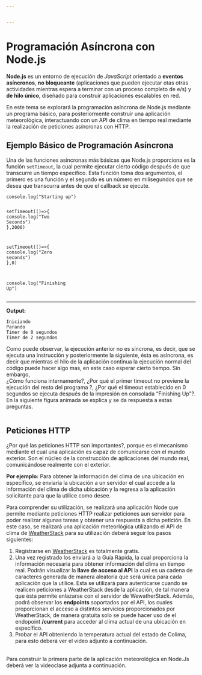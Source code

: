 ```yaml
---


---
```


<h1 id="programación-asíncrona-con-node.js">Programación Asíncrona con Node.js</h1>
<p><strong>Node.js</strong> es un entorno de ejecución de <em>JavaScript</em> orientado a <strong>eventos asíncronos</strong>, <strong>no bloqueante</strong> (aplicaciones que pueden ejecutar otas otras actividades mientras espera a terminar con un proceso completo de e/s) y  <strong>de hilo único</strong>, diseñado para construir aplicaciones escalables en red.</p>
<p>En este tema se explorará la programación asíncrona de Node.js mediante un programa básico, para posteriormente construir una aplicación meteorológica, interactuando con un API de clima en tiempo real  mediante la realización de peticiones asíncronas con HTTP.</p>
<h2 id="ejemplo-básico-de-programación-asíncrona">Ejemplo Básico de Programación Asíncrona</h2>
<p>Una de las funciones asíncronas más básicas que Node.js proporciona es la función <code>setTimeout</code>, la cual permite ejecutar cierto código después de que transcurre un tiempo específico. Esta función toma dos argumentos, el primero es una función y el segundo es un número en milisegundos que se desea que transcurra antes de que el callback se ejecute.</p>
<pre class=" language-javascript"><code class="prism  language-javascript">console<span class="token punctuation">.</span><span class="token function">log</span><span class="token punctuation">(</span><span class="token string">"Starting up"</span><span class="token punctuation">)</span>

<span class="token function">setTimeout</span><span class="token punctuation">(</span><span class="token punctuation">(</span><span class="token punctuation">)</span><span class="token operator">=&gt;</span><span class="token punctuation">{</span>
console<span class="token punctuation">.</span><span class="token function">log</span><span class="token punctuation">(</span><span class="token string">"Two Seconds"</span><span class="token punctuation">)</span>
<span class="token punctuation">}</span><span class="token punctuation">,</span><span class="token number">2000</span><span class="token punctuation">)</span>

<span class="token function">setTimeout</span><span class="token punctuation">(</span><span class="token punctuation">(</span><span class="token punctuation">)</span><span class="token operator">=&gt;</span><span class="token punctuation">{</span>
console<span class="token punctuation">.</span><span class="token function">log</span><span class="token punctuation">(</span><span class="token string">"Zero seconds"</span><span class="token punctuation">)</span>
<span class="token punctuation">}</span><span class="token punctuation">,</span><span class="token number">0</span><span class="token punctuation">)</span>

console<span class="token punctuation">.</span><span class="token function">log</span><span class="token punctuation">(</span><span class="token string">"Finishing Up"</span><span class="token punctuation">)</span>
</code></pre>
<hr>
<p><strong>Output:</strong></p>
<pre class=" language-bash"><code class="prism  language-bash">Iniciando
Parando  
Timer de 0 segundos
Timer de 2 segundos
</code></pre>
<p>Como puede observar, la ejecución anterior no es síncrona, es decir, que se ejecuta una instrucción y posteriormente la siguiente, ésta es asíncrona, es decir que mientras el hilo de la aplicación continua la ejecución normal del código puede hacer algo mas, en este caso esperar cierto tiempo.  Sin embargo,<br>
¿Cómo funciona internamente?, ¿Por qué el primer timeout no previene la ejecución del resto del programa ?, ¿Por qué el timeout establecido en 0 segundos se ejecuta después de la impresión en consolada “Finishing Up”?. En la siguiente figura animada se explica y se da respuesta a estas preguntas.</p>
<p><a href="http://www.youtube.com/watch?v=u2qpsyNeDf0" title="Cómo funciona la programación asíncrona en Node.js"><img src="http://img.youtube.com/vi/u2qpsyNeDf0/0.jpg" alt=""></a></p>
<h2 id="peticiones-http">Peticiones HTTP</h2>
<p>¿Por qué las peticiones HTTP son importantes?, porque es el mecanismo mediante el cual una aplicación es capaz de comunicarse con el mundo exterior. Son el núcleo de la construcción de aplicaciones del mundo real, comunicándose realmente con el exterior.</p>
<p><strong>Por ejemplo:</strong> Para obtener la información del clima de una ubicación en específico, se enviaría la ubicación a un servidor el cual accede a la información del clima de dicha ubicación y la regresa a la aplicación solicitante para que la utilice como desee.</p>
<p>Para comprender su utilización, se realizará una aplicación Node que permite mediante peticiones HTTP realizar peticiones aun servidor para poder realizar algunas tareas y obtener una respuesta a dicha petición. En este caso, se realizará una aplicación meteorlógica utilizando el API de clima de  <a href="https://weatherstack.com/">WeatherStack</a>  para su utilización deberá seguir los pasos siguientes:</p>
<ol>
<li>Registrarse en <a href="https://weatherstack.com/">WeatherStack</a>  es totalmente gratis.</li>
<li>Una vez registrado los enviará a la Guía Rápida, la cual proporciona la información necesaria para obtener información del clima en tiempo real. Podrán visualizar la <strong>llave de acceso al API</strong> la cual es ua cadena de caracteres generada de manera aleatoria que será única para cada aplicación que la utilice. Esta se utilizará para autenticarse cuando se realicen peticiones a WeatherStack desde la aplicación, de tal manera que ésta permite enlazarse con el servidor de WewatherStack. Además, podrá observar los <strong>endpoints</strong> soportados por el API, los cuales proporcionan el acceso a distintos servicios proporcionados por WeatherStack, de manera gratuita solo se puede hacer uso de el endopoint <strong>/current</strong> para acceder al clima actual de una ubicación en específico.</li>
<li>Probar el API obteniendo la temperatura actual del estado de Colima, para esto deberá ver el video adjunto a continuación.<br>
<a href="http://www.youtube.com/watch?v=5NJunvgT600" title="Cómo utilizar el API de WeatherStack"><img src="http://img.youtube.com/vi/5NJunvgT600/0.jpg" alt=""></a></li>
</ol>
<p>Para construir la primera parte de la aplicación meteorológica en Node.Js deberá ver la videoclase adjunta a continuación.</p>
<p><a href="http://www.youtube.com/watch?v=Gq_mBd1hwzc" title="Aplicación Meteorológica (Parte 1) en Node.js"><img src="http://img.youtube.com/vi/Gq_mBd1hwzc/0.jpg" alt=""></a></p>

